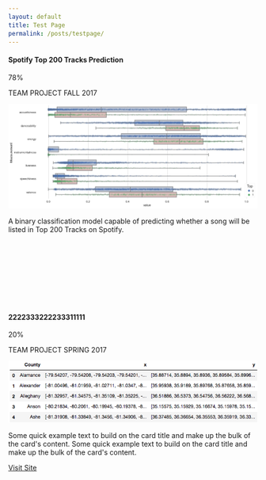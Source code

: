 ```yaml
---
layout: default
title: Test Page
permalink: /posts/testpage/
---
```


<div class="row">
  <div class="mb-2 col-md-6">
    <div class="card" style="height: 500px;">
      <h4 class="card-header">Spotify Top 200 Tracks Prediction</h4>
      <div class="card-body">
        <div class="progress">
          <div class="progress-bar progress-bar-striped progress-bar-animated bg-secondary" style="width:78%">78%</div>
        </div>
        <p>
          <span class="badge badge-dark">TEAM PROJECT</span>
          <span class="badge badge-info">FALL 2017</span>
        </p>
        <a href="https://github.com/thsieh4/CSC522_project"><img class="card-img-top" src="/figure/demo.png"></a>
        <p class="card-text text-left">A binary classification model capable of predicting whether a song will be listed in Top 200 Tracks on Spotify.</p>
      </div>
    </div>
  </div>  

  <div class="mb-2 col-md-6">
    <div class="card" style="height: 28rem;">
      <h4 class="card-header">2222333222233311111</h4>
      <div class="card-body">
        <div class="progress">
          <div class="progress-bar progress-bar-striped bg-secondary" style="width:20%">20%</div>
        </div>
        <p>
          <span class="badge badge-dark">TEAM PROJECT</span>
          <span class="badge badge-info">SPRING 2017</span>
        </p>
        <img class="card-img-top" src="/figure/2017Nov01_head_geo.png" alt="Card image cap">
        <p class="card-text text-left">Some quick example text to build on the card title and make up the bulk of the card's content. Some quick example text to build on the card title and make up the bulk of the card's content.</p>
        <div class="container text-center">
          <a href="#" class="btn btn-dark btn-sm">Visit Site</a>
        </div>
      </div>
    </div>
  </div>
  
</div>
